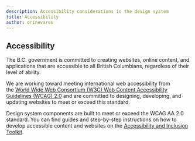 ```yaml
---
description: Accessibility considerations in the design system
title: Accessibility
author: orinevares
---
```


## Accessibility

The B.C. government is committed to creating websites, online content, and applications that are accessible to all British Columbians, regardless of their level of ability. 

We are working toward meeting international web accessibility from the [World Wide Web Consortium (W3C) Web Content Accessibility Guidelines (WCAG) 2.0](https://www.w3.org/TR/WCAG20/) and are committed to designing, developing, and updating websites to meet or exceed this standard.

Design system components are built to meet or exceed the WCAG AA 2.0 standard. You can find guides and step-by-step instructions on how to develop accessible content and websites on the [Accessibility and Inclusion Toolkit](https://www2.gov.bc.ca/gov/content?id=5D5C4759BC7E494AB9E8EDB7AD3D3D78).
